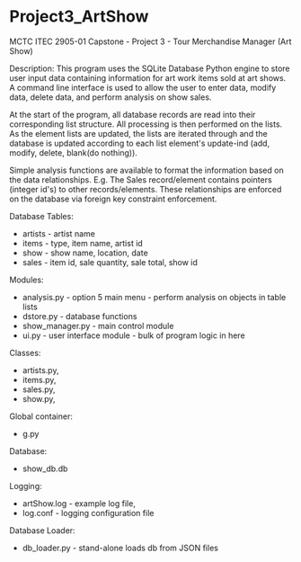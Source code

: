 # Project3_ArtShow
MCTC ITEC 2905-01 Capstone - Project 3 - Tour Merchandise Manager (Art Show)

Description: This program uses the SQLite Database Python engine to store user input data containing
information for art work items sold at art shows. A command line interface is used to allow
the user to enter data, modify data, delete data, and perform analysis on show sales.

At the start of the program, all database records are read into their corresponding list structure.
All processing is then performed on the lists.
As the element lists are updated, the lists are iterated through and the database is updated according
to each list element's update-ind (add, modify, delete, blank(do nothing)).

Simple analysis functions are available to format the information based on the data relationships.
E.g. The Sales record/element contains pointers (integer id's) to other records/elements. These relationships
are enforced on the database via foreign key constraint enforcement.

Database Tables:

* artists - artist name
* items - type, item name, artist id
* show - show name, location, date
* sales - item id, sale quantity, sale total, show id

Modules:

* analysis.py - option 5 main menu - perform analysis on objects in table lists
* dstore.py - database functions
* show_manager.py - main control module
* ui.py - user interface module - bulk of program logic in here

Classes:

* artists.py,
* items.py,
* sales.py,
* show.py,

Global container:

* g.py

Database:

* show_db.db

Logging:

* artShow.log - example log file,
* log.conf - logging configuration file

Database Loader:

* db_loader.py - stand-alone loads db from JSON files

